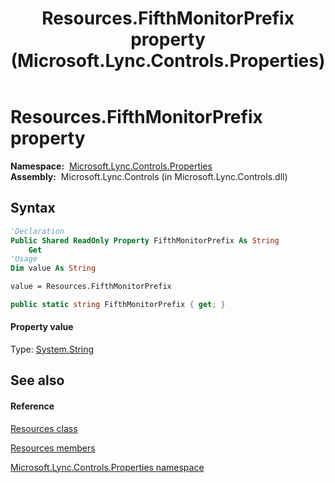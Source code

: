 ﻿---
title: Resources.FifthMonitorPrefix property  (Microsoft.Lync.Controls.Properties)
TOCTitle: 'FifthMonitorPrefix property '
ms:assetid: P:Microsoft.Lync.Controls.Properties.Resources.FifthMonitorPrefix_DI_3_UC_OCS14MrefLyncWPF
ms:mtpsurl: https://msdn.microsoft.com/en-us/library/microsoft.lync.controls.properties.resources.fifthmonitorprefix_di_3_uc_ocs14mreflyncwpf(v=office.15)
ms:contentKeyID: 48601551
ms.date: 07/28/2014
mtps_version: v=office.15
f1_keywords:
- Microsoft.Lync.Controls.Properties.Resources.FifthMonitorPrefix
dev_langs:
- CSharp
- JScript
- VB
- other
---

# Resources.FifthMonitorPrefix property

**Namespace:**  [Microsoft.Lync.Controls.Properties](microsoft-lync-controls-properties-namespace_1.md)  
**Assembly:**  Microsoft.Lync.Controls (in Microsoft.Lync.Controls.dll)

## Syntax

``` vb
'Declaration
Public Shared ReadOnly Property FifthMonitorPrefix As String
    Get
'Usage
Dim value As String

value = Resources.FifthMonitorPrefix
```

``` csharp
public static string FifthMonitorPrefix { get; }
```

#### Property value

Type: [System.String](http://msdn2.microsoft.com/en-us/library/s1wwdcbf)  

## See also

#### Reference

[Resources class](resources-class-microsoft-lync-controls-properties_1.md)

[Resources members](resources-members-microsoft-lync-controls-properties_1.md)

[Microsoft.Lync.Controls.Properties namespace](microsoft-lync-controls-properties-namespace_1.md)

